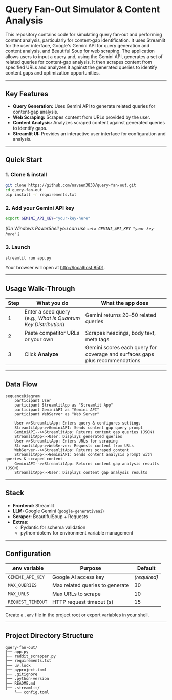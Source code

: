# Query Fan-Out Simulator & Content Analysis

This repository contains code for simulating query fan‑out and performing content analysis, particularly for content‑gap identification. It uses Streamlit for the user interface, Google's Gemini API for query generation and content analysis, and Beautiful Soup for web scraping. The application allows users to input a query and, using the Gemini API, generates a set of related queries for content‑gap analysis. It then scrapes content from specified URLs and analyzes it against the generated queries to identify content gaps and optimization opportunities.

---

## Key Features

- **Query Generation:** Uses Gemini API to generate related queries for content‑gap analysis.  
- **Web Scraping:** Scrapes content from URLs provided by the user.  
- **Content Analysis:** Analyzes scraped content against generated queries to identify gaps.  
- **Streamlit UI:** Provides an interactive user interface for configuration and analysis.  

---

## Quick Start

### 1. Clone & install

```bash
git clone https://github.com/naveen3830/query-fan-out.git
cd query-fan-out
pip install -r requirements.txt
```

### 2. Add your Gemini API key

```bash
export GEMINI_API_KEY="your-key-here"
```

*(On Windows PowerShell you can use `setx GEMINI_API_KEY "your-key-here"`.)*

### 3. Launch

```bash
streamlit run app.py
```

Your browser will open at [http://localhost:8501](http://localhost:8501).

---

## Usage Walk‑Through

| Step | What you do                                      | What the app does                                                            |
| ---- | ------------------------------------------------ | ---------------------------------------------------------------------------- |
| 1    | Enter a seed query (e.g., *What is Quantum Key Distribution*) | Gemini returns 20–50 related queries                                         |
| 2    | Paste competitor URLs or your own                | Scrapes headings, body text, meta tags                                       |
| 3    | Click **Analyze**                                | Gemini scores each query for coverage and surfaces gaps plus recommendations |

---

## Data Flow

```mermaid
sequenceDiagram
    participant User
    participant StreamlitApp as "Streamlit App"
    participant GeminiAPI as "Gemini API"
    participant WebServer as "Web Server"

    User->>StreamlitApp: Enters query & configures settings
    StreamlitApp->>GeminiAPI: Sends content gap query prompt
    GeminiAPI-->>StreamlitApp: Returns content gap queries (JSON)
    StreamlitApp->>User: Displays generated queries
    User->>StreamlitApp: Enters URLs for scraping
    StreamlitApp->>WebServer: Requests content from URLs
    WebServer-->>StreamlitApp: Returns scraped content
    StreamlitApp->>GeminiAPI: Sends content analysis prompt with queries & scraped content
    GeminiAPI-->>StreamlitApp: Returns content gap analysis results (JSON)
    StreamlitApp->>User: Displays content gap analysis results
```

---

## Stack

* **Frontend:** Streamlit
* **LLM:** Google Gemini (`google‑generativeai`)
* **Scraper:** BeautifulSoup + Requests
* **Extras:**
  * Pydantic for schema validation
  * python‑dotenv for environment variable management

---

## Configuration

| .env variable     | Purpose                         | Default      |
| ----------------- | ------------------------------- | ------------ |
| `GEMINI_API_KEY`  | Google AI access key            | *(required)* |
| `MAX_QUERIES`     | Max related queries to generate | 30           |
| `MAX_URLS`        | Max URLs to scrape              | 10           |
| `REQUEST_TIMEOUT` | HTTP request timeout (s)        | 15           |

Create a `.env` file in the project root or export variables in your shell.

---

## Project Directory Structure

```
query-fan-out/
├── app.py
├── reddit_scrapper.py
├── requirements.txt
├── uv.lock
├── pyproject.toml
├── .gitignore
├── .python-version
├── README.md
├── .streamlit/
    └── config.toml

```
